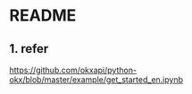 # README

## 1. refer
https://github.com/okxapi/python-okx/blob/master/example/get_started_en.ipynb

